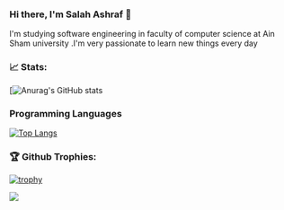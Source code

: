 ### Hi there, I'm Salah Ashraf 👋
<!-- <p>I'm software engineering student at level three .</p> -->
I'm studying software engineering in faculty of computer science at Ain Sham university .I'm very passionate to learn new things every day

<h3>📈 Stats: </h3>

[![Anurag's GitHub stats](https://github-readme-stats.vercel.app/api?username=salahashraf253&theme=radical&show_icons=true)

<h3>Programming Languages </h3>

[![Top Langs](https://github-readme-stats.vercel.app/api/top-langs/?username=salahashraf253&theme=radical&langs_count=6&hide=xslt)](https://github.com/anuraghazra/github-readme-stats)

<h3>🏆 Github Trophies: </h3> 

[![trophy](https://github-profile-trophy.vercel.app/?username=salahashraf253&theme=radical)](https://github.com/ryo-ma/github-profile-trophy)

![](https://komarev.com/ghpvc/?username=salahashraf253&color=brightgreen)
